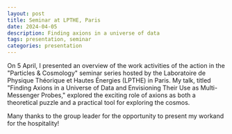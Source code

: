 ```yaml
---
layout: post
title: Seminar at LPTHE, Paris
date: 2024-04-05
description: Finding axions in a universe of data
tags: presentation, seminar
categories: presentation
---
```


On 5 April, I presented an overview of the work activities of the action in the "Particles & Cosmology" seminar series hosted by the Laboratoire de Physique Théorique et Hautes Énergies (LPTHE) in Paris.
My talk, titled "Finding Axions in a Universe of Data and Envisioning Their Use as Multi-Messenger Probes," explored the exciting role of axions as both a theoretical puzzle and a practical tool for exploring the cosmos.

Many thanks to the group leader for the opportunity to present my workand for the hospitality!